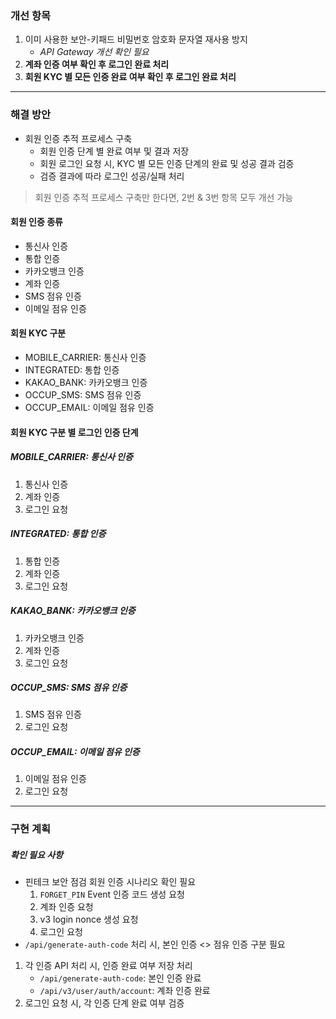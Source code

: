  ### 개선 항목
1. 이미 사용한 보안-키패드 비밀번호 암호화 문자열 재사용 방지
	- *API Gateway 개선 확인 필요*
2. **계좌 인증 여부 확인 후 로그인 완료 처리**
3. **회원 KYC 별 모든 인증 완료 여부 확인 후 로그인 완료 처리**

----

### 해결 방안
- 회원 인증 추적 프로세스 구축
	- 회원 인증 단계 별 완료 여부 및 결과 저장
	- 회원 로그인 요청 시, KYC 별 모든 인증 단계의 완료 및 성공 결과 검증
	- 검증 결과에 따라 로그인 성공/실패 처리

> 회원 인증 추적 프로세스 구축만 한다면, 2번 & 3번 항목 모두 개선 가능

#### 회원 인증 종류
- 통신사 인증
- 통합 인증
- 카카오뱅크 인증
- 계좌 인증
- SMS 점유 인증
- 이메일 점유 인증

#### 회원 KYC 구분
- MOBILE_CARRIER: 통신사 인증
- INTEGRATED: 통합 인증
- KAKAO_BANK: 카카오뱅크 인증
- OCCUP_SMS: SMS 점유 인증
- OCCUP_EMAIL: 이메일 점유 인증

#### 회원 KYC 구분 별 로그인 인증 단계

##### MOBILE_CARRIER: 통신사 인증
1. 통신사 인증
2. 계좌 인증
3. 로그인 요청
##### INTEGRATED: 통합 인증
1. 통합 인증
2. 계좌 인증
3. 로그인 요청
#####  KAKAO_BANK: 카카오뱅크 인증
1. 카카오뱅크 인증
2. 계좌 인증
3. 로그인 요청
#####  OCCUP_SMS: SMS 점유 인증
1. SMS 점유 인증
2. 로그인 요청
#####  OCCUP_EMAIL: 이메일 점유 인증
1. 이메일 점유 인증
2. 로그인 요청

----

### 구현 계획

##### 확인 필요 사항
- 핀테크 보안 점검 회원 인증 시나리오 확인 필요
	1. `FORGET_PIN` Event 인증 코드 생성 요청
	2. 계좌 인증 요청
	3. v3 login nonce 생성 요청
	4. 로그인 요청
- `/api/generate-auth-code` 처리 시, 본인 인증 <> 점유 인증 구분 필요

1. 각 인증 API 처리 시, 인증 완료 여부 저장 처리
	- `/api/generate-auth-code`: 본인 인증 완료
	- `/api/v3/user/auth/account`: 계좌 인증 완료
2. 로그인 요청 시, 각 인증 단계 완료 여부 검증
